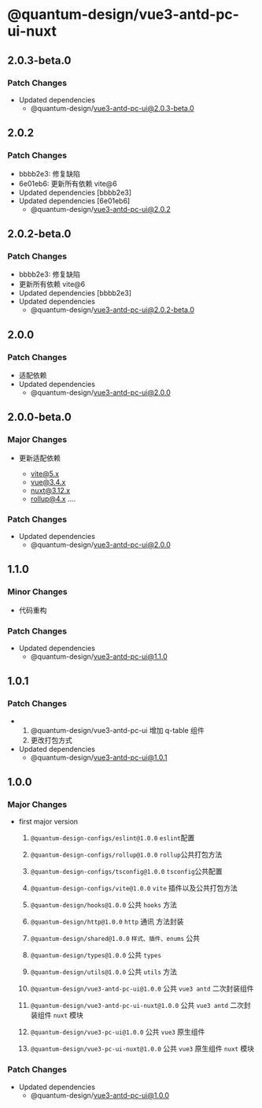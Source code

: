 # @quantum-design/vue3-antd-pc-ui-nuxt

## 2.0.3-beta.0

### Patch Changes

-   Updated dependencies
    -   @quantum-design/vue3-antd-pc-ui@2.0.3-beta.0

## 2.0.2

### Patch Changes

-   bbbb2e3: 修复缺陷
-   6e01eb6: 更新所有依赖 vite@6
-   Updated dependencies [bbbb2e3]
-   Updated dependencies [6e01eb6]
    -   @quantum-design/vue3-antd-pc-ui@2.0.2

## 2.0.2-beta.0

### Patch Changes

-   bbbb2e3: 修复缺陷
-   更新所有依赖 vite@6
-   Updated dependencies [bbbb2e3]
-   Updated dependencies
    -   @quantum-design/vue3-antd-pc-ui@2.0.2-beta.0

## 2.0.0

### Patch Changes

-   适配依赖
-   Updated dependencies
    -   @quantum-design/vue3-antd-pc-ui@2.0.0

## 2.0.0-beta.0

### Major Changes

-   更新适配依赖

    -   vite@5.x
    -   vue@3.4.x
    -   nuxt@3.12.x
    -   rollup@4.x
        ....

### Patch Changes

-   Updated dependencies
    -   @quantum-design/vue3-antd-pc-ui@2.0.0

## 1.1.0

### Minor Changes

-   代码重构

### Patch Changes

-   Updated dependencies
    -   @quantum-design/vue3-antd-pc-ui@1.1.0

## 1.0.1

### Patch Changes

-   1. @quantum-design/vue3-antd-pc-ui 增加 q-table 组件
    2. 更改打包方式
-   Updated dependencies
    -   @quantum-design/vue3-antd-pc-ui@1.0.1

## 1.0.0

### Major Changes

-   first major version

    1. `@quantum-design-configs/eslint@1.0.0` `eslint`配置
    2. `@quantum-design-configs/rollup@1.0.0` `rollup`公共打包方法
    3. `@quantum-design-configs/tsconfig@1.0.0` `tsconfig`公共配置
    4. `@quantum-design-configs/vite@1.0.0` `vite` 插件以及公共打包方法

    5. `@quantum-design/hooks@1.0.0` 公共 `hooks` 方法
    6. `@quantum-design/http@1.0.0` `http` 通讯 方法封装
    7. `@quantum-design/shared@1.0.0` `样式、插件、enums` 公共
    8. `@quantum-design/types@1.0.0` 公共 `types`
    9. `@quantum-design/utils@1.0.0` 公共 `utils` 方法
    10. `@quantum-design/vue3-antd-pc-ui@1.0.0` 公共 `vue3 antd` 二次封装组件
    11. `@quantum-design/vue3-antd-pc-ui-nuxt@1.0.0` 公共 `vue3 antd` 二次封装组件 `nuxt` 模块
    12. `@quantum-design/vue3-pc-ui@1.0.0` 公共 `vue3` 原生组件
    13. `@quantum-design/vue3-pc-ui-nuxt@1.0.0` 公共 `vue3` 原生组件 `nuxt` 模块

### Patch Changes

-   Updated dependencies
    -   @quantum-design/vue3-antd-pc-ui@1.0.0
